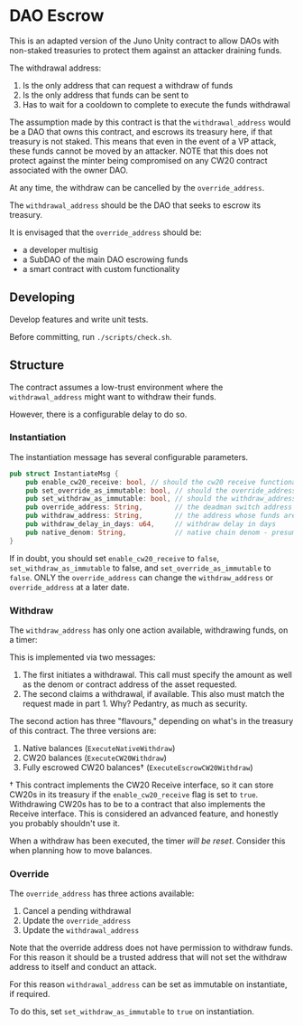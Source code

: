 # DAO Escrow

This is an adapted version of the Juno Unity contract to allow DAOs with non-staked treasuries to protect them against an attacker draining funds.

The withdrawal address:

1. Is the only address that can request a withdraw of funds
2. Is the only address that funds can be sent to
3. Has to wait for a cooldown to complete to execute the funds withdrawal

The assumption made by this contract is that the `withdrawal_address` would be a DAO that owns this contract, and escrows its treasury here, if that treasury is not staked. This means that even in the event of a VP attack, these funds cannot be moved by an attacker. NOTE that this does not protect against the minter being compromised on any CW20 contract associated with the owner DAO.

At any time, the withdraw can be cancelled by the `override_address`.

The `withdrawal_address` should be the DAO that seeks to escrow its treasury.

It is envisaged that the `override_address` should be:

- a developer multisig
- a SubDAO of the main DAO escrowing funds
- a smart contract with custom functionality

## Developing

Develop features and write unit tests.

Before committing, run `./scripts/check.sh`.

## Structure

The contract assumes a low-trust environment where the `withdrawal_address` might want to withdraw their funds.

However, there is a configurable delay to do so.

### Instantiation

The instantiation message has several configurable parameters.

```rs
pub struct InstantiateMsg {
    pub enable_cw20_receive: bool, // should the cw20 receive functionality be enabled? (cannot be changed later)
    pub set_override_as_immutable: bool, // should the override_address be updateable? (cannot be changed later)
    pub set_withdraw_as_immutable: bool, // should the withdraw_address be updateable? (cannot be changed later)
    pub override_address: String,        // the deadman switch address and admin
    pub withdraw_address: String,        // the address whose funds are locked in this contract
    pub withdraw_delay_in_days: u64,     // withdraw delay in days
    pub native_denom: String,            // native chain denom - presumably ujuno
}
```

If in doubt, you should set `enable_cw20_receive` to `false`, `set_withdraw_as_immutable` to false, and `set_override_as_immutable` to `false`. ONLY the `override_address` can change the `withdraw_address` or `override_address` at a later date.

### Withdraw

The `withdraw_address` has only one action available, withdrawing funds, on a timer:

This is implemented via two messages:

1. The first initiates a withdrawal. This call must specify the amount as well as the denom or contract address of the asset requested.
2. The second claims a withdrawal, if available. This also must match the request made in part 1. Why? Pedantry, as much as security.

The second action has three "flavours," depending on what's in the treasury of this contract. The three versions are:

1. Native balances (`ExecuteNativeWithdraw`)
2. CW20 balances (`ExecuteCW20Withdraw`)
3. Fully escrowed CW20 balances† (`ExecuteEscrowCW20Withdraw`)

† This contract implements the CW20 Receive interface, so it can store CW20s in its treasury if the `enable_cw20_receive` flag is set to `true`. Withdrawing CW20s has to be to a contract that also implements the Receive interface. This is considered an advanced feature, and honestly you probably shouldn't use it.

When a withdraw has been executed, the timer _will be reset_. Consider this when planning how to move balances.

### Override

The `override_address` has three actions available:

1. Cancel a pending withdrawal
2. Update the `override_address`
3. Update the `withdrawal_address`

Note that the override address does not have permission to withdraw funds. For this reason it should be a trusted address that will not set the withdraw address to itself and conduct an attack.

For this reason `withdrawal_address` can be set as immutable on instantiate, if required.

To do this, set `set_withdraw_as_immutable` to `true` on instantiation.
